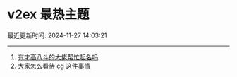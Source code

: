 # v2ex 最热主题

最近更新时间: 2024-11-27 14:03:21

--- 
1. [有才高八斗的大佬帮忙起名吗](https://www.v2ex.com/t/1092949) 
2. [大家怎么看待 cg 这件事情](https://www.v2ex.com/t/1092953) 
